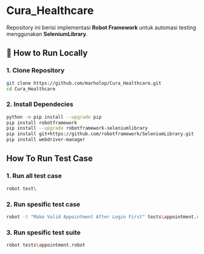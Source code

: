 # Cura_Healthcare

Repository ini berisi implementasi **Robot Framework** untuk automasi testing menggunakan **SeleniumLibrary**.

## 🚀 How to Run Locally

### 1. Clone Repository
```bash
git clone https://github.com/marholop/Cura_Healthcare.git
cd Cura_Healthcare

```
### 2. Install Dependecies
```bash
python -m pip install --upgrade pip
pip install robotframework
pip install --upgrade robotframework-seleniumlibrary
pip install git+https://github.com/robotframework/SeleniumLibrary.git
pip install webdriver-manager
```

## How To Run Test Case

### 1. Run all test case
```bash
robot test\
```
### 2. Run spesific test case
```bash
robot -t "Make Valid Appointment After Login First" tests\appointment.robot
```
### 3. Run spesific test suite
```bash
robot tests\appointment.robot
```
